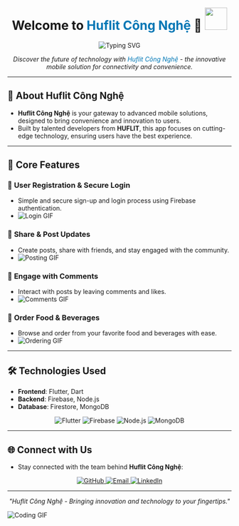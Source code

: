 <h1 align="center">
  Welcome to <span style="color:#0077B5;">Huflit Công Nghệ</span> 🚀
  <img src="https://media.giphy.com/media/4H3Ii5eLChYul9pYkA/giphy.gif" width="50">
</h1>

<div align="center">
  <img src="https://readme-typing-svg.demolab.com?font=Roboto&weight=500&size=24&pause=1000&color=0077B5&center=true&vCenter=true&width=450&lines=The+Power+of+Technology;HUFLIT's+Innovation+Hub;Connecting+Users+Effortlessly;Advanced+Mobile+Applications" alt="Typing SVG" />
</div>

<p align="center">
  <i>Discover the future of technology with <span style="color:#0077B5;">Huflit Công Nghệ</span> - the innovative mobile solution for connectivity and convenience.</i>
</p>

---

## 🌟 About Huflit Công Nghệ

- **Huflit Công Nghệ** is your gateway to advanced mobile solutions, designed to bring convenience and innovation to users.
- Built by talented developers from **HUFLIT**, this app focuses on cutting-edge technology, ensuring users have the best experience.
  
---

## 🚀 Core Features

### 🔐 **User Registration & Secure Login**
- Simple and secure sign-up and login process using Firebase authentication.
- ![Login GIF](https://media.giphy.com/media/1ynCEtlgMPAeNAqdnu/giphy.gif)

### 📰 **Share & Post Updates**
- Create posts, share with friends, and stay engaged with the community.
- ![Posting GIF](https://media.giphy.com/media/xT9IgG50Fb7Mi0prBC/giphy.gif)

### 💬 **Engage with Comments**
- Interact with posts by leaving comments and likes.
- ![Comments GIF](https://media.giphy.com/media/3ohhwF34cGDoFFhRfy/giphy.gif)

### 🍔 **Order Food & Beverages**
- Browse and order from your favorite food and beverages with ease.
- ![Ordering GIF](https://media.giphy.com/media/Wf5AjKZ8G5WlQLaP5Q/giphy.gif)

---

## 🛠️ Technologies Used

- **Frontend**: Flutter, Dart
- **Backend**: Firebase, Node.js
- **Database**: Firestore, MongoDB

<p align="center">
  <img src="https://img.shields.io/badge/Flutter-02569B?style=for-the-badge&logo=flutter&logoColor=white" alt="Flutter" />
  <img src="https://img.shields.io/badge/Firebase-FFCA28?style=for-the-badge&logo=firebase&logoColor=black" alt="Firebase" />
  <img src="https://img.shields.io/badge/Node.js-43853D?style=for-the-badge&logo=node.js&logoColor=white" alt="Node.js" />
  <img src="https://img.shields.io/badge/MongoDB-4EA94B?style=for-the-badge&logo=mongodb&logoColor=white" alt="MongoDB" />
</p>

---

## 🌐 Connect with Us

- Stay connected with the team behind **Huflit Công Nghệ**:

<p align="center">
  <a href="https://github.com/yourusername" target="_blank">
    <img src="https://img.shields.io/badge/GitHub-181717?style=for-the-badge&logo=github&logoColor=white" alt="GitHub" />
  </a>
  <a href="mailto:yourname@example.com" target="_blank">
    <img src="https://img.shields.io/badge/Email-D14836?style=for-the-badge&logo=gmail&logoColor=white" alt="Email" />
  </a>
  <a href="https://linkedin.com/in/yourprofile" target="_blank">
    <img src="https://img.shields.io/badge/LinkedIn-0077B5?style=for-the-badge&logo=linkedin&logoColor=white" alt="LinkedIn" />
  </a>
</p>

---

<div align="center">
  <i>"Huflit Công Nghệ - Bringing innovation and technology to your fingertips."</i>
</div>

![Coding GIF](https://media.giphy.com/media/du3J3cXyzhj75IOgvA/giphy.gif)
